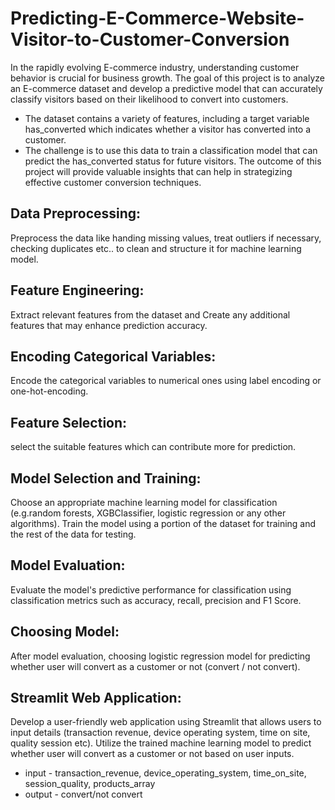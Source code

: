 # Predicting-E-Commerce-Website-Visitor-to-Customer-Conversion
In the rapidly evolving E-commerce industry, understanding customer behavior is crucial for business growth. The goal of this project is to analyze an E-commerce dataset and develop a predictive model that can accurately classify visitors based on their likelihood to convert into customers.

* The dataset contains a variety of features, including a target variable has_converted which indicates whether a visitor has converted into a customer.  
* The challenge is to use this data to train a classification model that can predict the has_converted status for future visitors. The outcome of this project will provide valuable insights that can help in strategizing effective customer conversion techniques. 


## Data Preprocessing: 
Preprocess the data like handing missing values, treat outliers if necessary, checking duplicates etc.. to clean and structure it for machine learning model.

## Feature Engineering:
Extract relevant features from the dataset and Create any additional features that may enhance prediction accuracy.

## Encoding Categorical Variables:
Encode the categorical variables to numerical ones using label encoding or one-hot-encoding.

## Feature Selection:
select the suitable features which can contribute more for prediction.

## Model Selection and Training: 
Choose an appropriate machine learning model for classification (e.g.random forests, XGBClassifier, logistic regression or any other algorithms). Train the model using a portion of the dataset for training and the rest of the data for testing.

## Model Evaluation:
Evaluate the model's predictive performance for classification using classification metrics such as accuracy, recall, precision and F1 Score.

## Choosing Model:
After model evaluation, choosing logistic regression model for predicting whether user will convert as a customer or not (convert / not convert).

## Streamlit Web Application: 
Develop a user-friendly web application using Streamlit that allows users to input details (transaction revenue, device operating system, time on site, quality session etc). Utilize the trained machine learning model to predict whether user will convert as a customer or not based on user inputs.

* input - transaction_revenue, device_operating_system, time_on_site, session_quality, products_array
* output - convert/not convert


